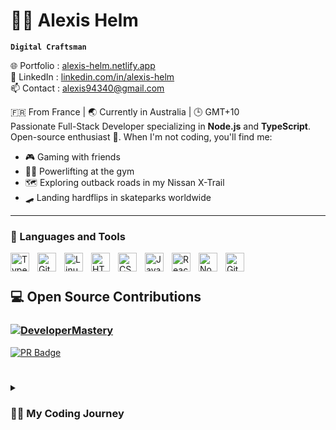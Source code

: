 # 🏄‍♂️ Alexis Helm

**`Digital Craftsman`**

🌐 Portfolio : [alexis-helm.netlify.app](https://alexis-helm.netlify.app/)  
💼 LinkedIn : [linkedin.com/in/alexis-helm](https://www.linkedin.com/in/alexis-helm/)  
📫 Contact : alexis94340@gmail.com 
  
🇫🇷 From France | 🌏 Currently in Australia | 🕒 GMT+10  
Passionate Full-Stack Developer specializing in **Node.js** and **TypeScript**. Open-source enthusiast 🚀. When I'm not coding, you'll find me:  
- 🎮 Gaming with friends  
- 🏋️‍♂️ Powerlifting at the gym  
- 🗺️ Exploring outback roads in my Nissan X-Trail  
- 🛹 Landing hardflips in skateparks worldwide  

---

### 🧰 Languages and Tools

<img align="left" alt="TypeScript" width="30px" style="padding-right:10px;" src="https://cdn.jsdelivr.net/gh/devicons/devicon/icons/typescript/typescript-plain.svg" />
<img align="left" alt="Git" width="30px" style="padding-right:10px;" src="https://cdn.jsdelivr.net/gh/devicons/devicon/icons/git/git-original.svg" />
<img align="left" alt="Linux" width="30px" style="padding-right:10px;" src="https://cdn.jsdelivr.net/gh/devicons/devicon/icons/linux/linux-original.svg" />
<img align="left" alt="HTML" width="30px" style="padding-right:10px;" src="https://cdn.jsdelivr.net/gh/devicons/devicon/icons/html5/html5-plain.svg" />
<img align="left" alt="CSS" width="30px" style="padding-right:10px;" src="https://cdn.jsdelivr.net/gh/devicons/devicon/icons/css3/css3-plain.svg" />
<img align="left" alt="JavaScript" width="30px" style="padding-right:10px;" src="https://cdn.jsdelivr.net/gh/devicons/devicon/icons/javascript/javascript-plain.svg" />
<img align="left" alt="React" width="30px" style="padding-right:10px;" src="https://cdn.jsdelivr.net/gh/devicons/devicon/icons/react/react-original.svg" />
<img align="left" alt="NodeJS" width="30px" style="padding-right:10px;" src="https://cdn.jsdelivr.net/gh/devicons/devicon/icons/nodejs/nodejs-original.svg" />
<img align="left" alt="GitHub" width="30px" style="padding-right:10px;" src="https://cdn.jsdelivr.net/gh/devicons/devicon/icons/github/github-original.svg" />
<br />

#


## 💻 Open Source Contributions  
### [![DeveloperMastery](https://img.shields.io/badge/DeveloperMastery-Organization-2CA5E0?style=for-the-badge&logo=github&logoColor=white)](https://github.com/DeveloperMastery)  
[![PR Badge](https://img.shields.io/badge/View_My_Contributions-2CA5E0?style=for-the-badge&logo=git)](https://github.com/pulls?q=is%3Apr+author%3ALydoww+org%3ADeveloperMastery)

#

<details>
 <summary><h3>👨‍💻 My Coding Journey</h3></summary>

I started my journey with curiosity and a strong desire to build things that solve real problems.  
After earning my degree in computer science, I focused on mastering full-stack development — crafting clean, responsive front-ends with **React**, handling back-end logic with **Node.js**, and creating user-centered web experiences.

Over the years, I’ve worked on various freelance and personal projects — some small, some ambitious. From designing modern UI systems to integrating APIs and building scalable apps, I’ve developed a strong taste for pragmatic, well-crafted code.

Now, I’m ready to double down on what matters: building products that **people actually want to use** — apps that are useful, beautiful, and driven by real needs.  
I’m shifting more time into **open source**, creative coding, and launching my own tools. It’s not about chasing trends — it’s about crafting digital experiences with intent.

Let’s make it happen.

</details>
